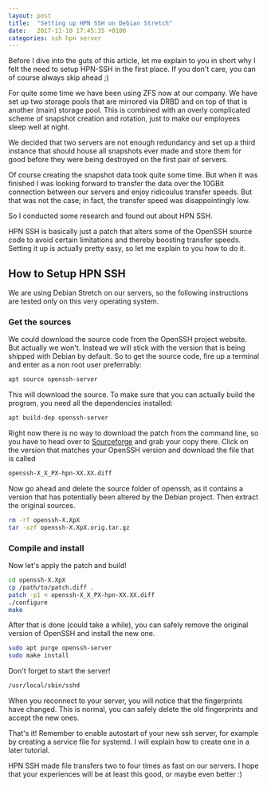 ```yaml
---
layout: post
title:  "Setting up HPN SSH on Debian Stretch"
date:   2017-11-10 17:45:35 +0100
categories: ssh hpn server
---
```


Before I dive into the guts of this article, let me explain to you in short
why I felt the need to setup HPN-SSH in the first place. If you don't care,
you can of course always skip ahead ;)

For quite some time we have been using ZFS now at our company. We have set up
two storage pools that are mirrored via DRBD and on top of that is another (main)
storage pool. This is combined with an overly complicated scheme of snapshot
creation and rotation, just to make our employees sleep well at night.

We decided that two servers are not enough redundancy and set up a third instance
that should house all snapshots ever made and store them for good before they
were being destroyed on the first pair of servers.

Of course creating the snapshot data took quite some time. But when it was finished
I was looking forward to transfer the data over the 10GBit connection between our servers
and enjoy ridicoulus transfer speeds. But that was not the case; in fact, the transfer
speed was disappointingly low.

So I conducted some research and found out about HPN SSH.

HPN SSH is basically just a patch that alters some of the OpenSSH source code to
avoid certain limitations and thereby boosting transfer speeds. Setting it up
is actually pretty easy, so let me explain to you how to do it.

## How to Setup HPN SSH

We are using Debian Stretch on our servers, so the following instructions are tested only on this
very operating system.

### Get the sources

We could download the source code from the OpenSSH project website. But actually we won't. Instead
we will stick with the version that is being shipped with Debian by default. So to get the
source code, fire up a terminal and enter as a non root user preferrably:

```bash
apt source openssh-server
```

This will download the source. To make sure that you can actually build the program, you
need all the dependencies installed:

```bash
apt build-dep openssh-server
```

Right now there is no way to download the patch from the command line, so you have to
head over to [Sourceforge](https://sourceforge.net/projects/hpnssh/files/?source=navbar) and
grab your copy there. Click on the version that matches your OpenSSH version and download
the file that is called

```bash
openssh-X_X_PX-hpn-XX.XX.diff
```

Now go ahead and delete the source folder of openssh, as it contains a version that
has potentially been altered by the Debian project. Then extract the original sources.

```bash
rm -rf openssh-X.XpX
tar -xzf openssh-X.XpX.orig.tar.gz
```


### Compile and install

Now let's apply the patch and build!

```bash
cd openssh-X.XpX
cp /path/to/patch.diff .
patch -p1 < openssh-X_X_PX-hpn-XX.XX.diff
./configure
make
```

After that is done (could take a while), you can safely remove the original version
of OpenSSH and install the new one.

```bash
sudo apt purge openssh-server
sudo make install
```

Don't forget to start the server!

```bash
/usr/local/sbin/sshd
```

When you reconnect to your server, you will notice that the fingerprints have changed.
This is normal, you can safely delete the old fingerprints and accept the new ones.

That's it! Remember to enable autostart of your new ssh server, for example by creating
a service file for systemd. I will explain how to create one in a later tutorial.

HPN SSH made file transfers two to four times as fast on our servers. I hope
that your experiences will be at least this good, or maybe even better :)
